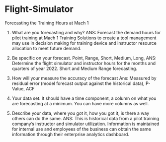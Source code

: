 # Flight-Simulator
Forecasting the Training Hours at Mach 1
1. What are you forecasting and why?
 ANS: Forecast the demand hours for pilot training at Mach 1 Training Solutions to create a tool management may use in decision making for training device and instructor resource allocation to meet future demand.

2. Be specific on your forecast. Point, Range, Short, Medium, Long,
ANS: Determine the flight simulator and instructor hours for the months and quarters of year 2022.  Short and Medium Range forecasting.

3. How will your measure the accuracy of the forecast
Ans: Measured by residual error (model forecast output against the historical data), P-Value, ACF

4. Your data set. It should have a time component, a column on what you are forecasting at a minimum. You can have more columns as well.

5. Describe your data, where you got it, how you got it, is there a way others can do the same.
ANS:  This is historical data from a pilot training company’s instructor and simulator utilization.  Information is maintained for internal use and employees of the business can obtain the same information through their enterprise analytics dashboard.
